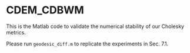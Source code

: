 # CDEM_CDBWM

This is the Matlab code to validate the numerical stability of our Cholesky metrics.

Please run `geodesic_diff.m` to replicate the experiments in Sec. 7.1.